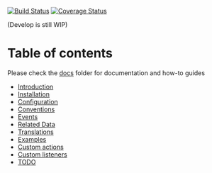 [![Build Status](https://travis-ci.org/jippi/cakephp-crud.png?branch=develop)](https://travis-ci.org/jippi/cakephp-crud)
[![Coverage Status](https://coveralls.io/repos/jippi/cakephp-crud/badge.png?branch=develop)](https://coveralls.io/r/jippi/cakephp-crud?branch=develop)

(Develop is still WIP)

# Table of contents

Please check the [docs](docs) folder for documentation and how-to guides

* [Introduction](docs/01-introduction.md)
* [Installation](docs/02-installation.md)
* [Configuration](docs/03-configuration.md)
* [Conventions](docs/04-conventions.md)
* [Events](docs/05-events.md)
* [Related Data](docs/06-related-data.md)
* [Translations](docs/07-translations.md)
* [Examples](docs/10-examples.md)
* [Custom actions](docs/20-custom-actions.md)
* [Custom listeners](docs/30-custom-listeners.md)
* [TODO](docs/99-todo.md)
